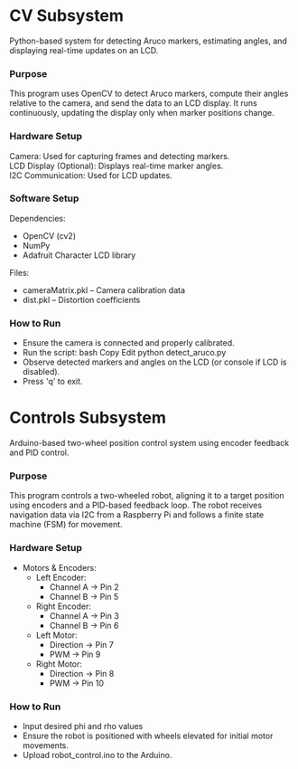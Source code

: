 # CV Subsystem
Python-based system for detecting Aruco markers, estimating angles, and displaying real-time updates on an LCD.

### Purpose
This program uses OpenCV to detect Aruco markers, compute their angles relative to the camera, and send the data to an LCD display. It runs continuously, updating the display only when marker positions change.

### Hardware Setup
Camera: Used for capturing frames and detecting markers.  
LCD Display (Optional): Displays real-time marker angles.  
I2C Communication: Used for LCD updates.  

### Software Setup
Dependencies:  
- OpenCV (cv2)  
- NumPy  
- Adafruit Character LCD library  

Files:  
- cameraMatrix.pkl – Camera calibration data  
- dist.pkl – Distortion coefficients  

### How to Run
- Ensure the camera is connected and properly calibrated.
- Run the script:
    bash
    Copy
    Edit
    python detect_aruco.py
- Observe detected markers and angles on the LCD (or console if LCD is disabled).
- Press 'q' to exit.


# Controls Subsystem
Arduino-based two-wheel position control system using encoder feedback and PID control.

### Purpose
This program controls a two-wheeled robot, aligning it to a target position using encoders and a PID-based feedback loop. The robot receives navigation data via I2C from a Raspberry Pi and follows a finite state machine (FSM) for movement.

### Hardware Setup
- Motors & Encoders:
    - Left Encoder:
        - Channel A → Pin 2
        - Channel B → Pin 5
    - Right Encoder:
        - Channel A → Pin 3
        - Channel B → Pin 6
    - Left Motor:
        - Direction → Pin 7
        - PWM → Pin 9
    - Right Motor:
        - Direction → Pin 8
        - PWM → Pin 10

### How to Run
- Input desired phi and rho values
- Ensure the robot is positioned with wheels elevated for initial motor movements.
- Upload robot_control.ino to the Arduino.
